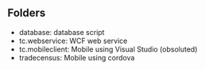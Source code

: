 ## Folders
- database: database script
- tc.webservice: WCF web service
- tc.mobileclient: Mobile using Visual Studio (obsoluted)
- tradecensus: Mobile using cordova